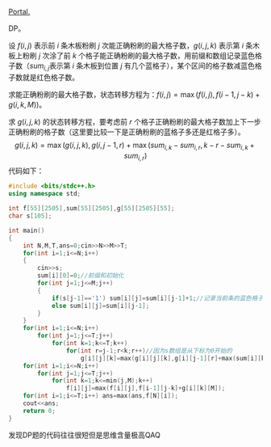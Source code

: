 [Portal.](https://www.luogu.com.cn/problem/P4158)

DP。

设 $f(i,j)$ 表示前 $i$ 条木板粉刷 $j$ 次能正确粉刷的最大格子数，$g(i,j,k)$ 表示第 $i$ 条木板上粉刷 $j$ 次涂了前 $k$ 个格子能正确粉刷的最大格子数，用前缀和数组记录蓝色格子数（$sum_{i,j}$表示第 $i$ 条木板到位置 $j$ 有几个蓝格子），某个区间的格子数减蓝色格子数就是红色格子数。

求能正确粉刷的最大格子数，状态转移方程为：$f(i,j)=\max(f(i,j),f(i-1,j-k)+g(i,k,M))$。

求 $g(i,j,k)$ 的状态转移方程，要考虑前 $r$ 个格子正确粉刷的最大格子数加上下一步正确粉刷的格子数（这里要比较一下是正确粉刷的蓝格子多还是红格子多）。
$$
g(i,j,k)=\max(g(i,j,k),g(i,j-1,r)+\max(sum_{i,k}-sum_{i,r},k-r-sum_{i,k}+sum_{i,r})
$$
代码如下：

```cpp
#include <bits/stdc++.h>
using namespace std;

int f[55][2505],sum[55][2505],g[55][2505][55];
char s[105];

int main()
{
	int N,M,T,ans=0;cin>>N>>M>>T;
	for(int i=1;i<=N;i++) 
	{
		cin>>s;
		sum[i][0]=0;//前缀和初始化
		for(int j=1;j<=M;j++)
		{
			if(s[j-1]=='1') sum[i][j]=sum[i][j-1]+1;//记录当前条的蓝色格子数
			else sum[i][j]=sum[i][j-1];		
		}
	}
	for(int i=1;i<=N;i++)
		for(int j=1;j<=T;j++)
			for(int k=1;k<=T;k++)
				for(int r=j-1;r<k;r++)//因为s数组是从下标为0开始的
					g[i][j][k]=max(g[i][j][k],g[i][j-1][r]+max(sum[i][k]-sum[i][r],k-r-sum[i][k]+sum[i][r]));
	for(int i=1;i<=N;i++)
		for(int j=1;j<=T;j++)
			for(int k=1;k<=min(j,M);k++)
				f[i][j]=max(f[i][j],f[i-1][j-k]+g[i][k][M]);
	for(int i=1;i<=T;i++) ans=max(ans,f[N][i]);
	cout<<ans;
	return 0;
}
```

发现DP题的代码往往很短但是思维含量极高QAQ
